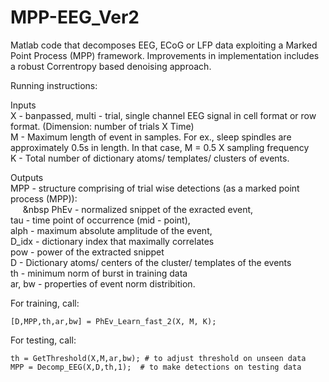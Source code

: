 # MPP-EEG_Ver2
Matlab code that decomposes EEG, ECoG or LFP data exploiting a Marked Point Process (MPP) framework. Improvements in implementation includes a robust Correntropy based denoising approach.  

Running instructions: 

Inputs <br />
X - banpassed, multi - trial, single channel EEG signal in cell format or row format. (Dimension: number of trials X Time) <br />
M - Maximum length of event in samples. For ex., sleep spindles are approximately 0.5s in length. In that case, M = 0.5 X sampling frequency <br />
K - Total number of dictionary atoms/ templates/ clusters of events. <br />

Outputs <br />
MPP - structure comprising of trial wise detections (as a marked point process (MPP)):  <br />
&nbsp;&nbsp;&nbsp;&nbsp;&nbsp;&nbsp PhEv - normalized snippet of the exracted event, <br />
       tau - time point of occurrence (mid - point),<br />
       alph - maximum absolute amplitude of the event,<br />
       D_idx - dictionary index that maximally correlates<br />
       pow - power of the extracted snippet<br />
D - Dictionary atoms/ centers of the cluster/ templates of the events<br />
th - minimum norm of burst in training data<br />
ar, bw - properties of event norm distribition.  <br />

For training, call: 

```
[D,MPP,th,ar,bw] = PhEv_Learn_fast_2(X, M, K); 
```

For testing, call:  

```
th = GetThreshold(X,M,ar,bw); # to adjust threshold on unseen data
MPP = Decomp_EEG(X,D,th,1);  # to make detections on testing data
```
